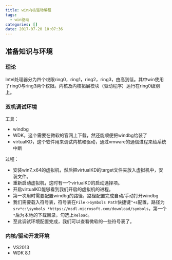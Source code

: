```yaml
---
title: win内核驱动编程
tags:
  - win驱动
categories: []
date: 2017-07-20 10:07:36
---
```


## 准备知识与环境
### 理论

Intel处理器分为四个权限ring0，ring1，ring2，ring3，由高到低。其中win使用了ring0与ring3两个权限。内核及内核拓展模块（驱动程序）运行在ring0级别上。

### 双机调试环境

工具：
+ windbg
+ WDK，这个需要在微软的官网上下载，然还能顺便把windbg给装了
+ virtualKD，这个软件用来调试内核和驱动，通过vmware的通信进程来给系统中断

过程：
+ 安装win7_x64的虚拟机，然后把virtualKD的target文件夹放入虚拟机中，安装文件。
+ 重新启动虚拟机，这时有一个virtualKD的启动选择项。
+ 开启virtualKD能够看到我们开启的虚拟机的进程。
+ 第一次用时需要配置windbg的路径，路径配置完成自动/手动打开windbg
+ 我们需要载入符号表，符号表在`File->Symbols Path`快捷键`^+s`配置，路径为`srv*c:\symbols *https://msdl.microsoft.com/download/symbols`，第一个`*`后为本地的下载目录，勾选上`Reload`。
+ 至此调试环境配置完成，我们可以查看微软的一些符号表了。

### 内核/驱动开发环境

+ VS2013
+ WDK 8.1